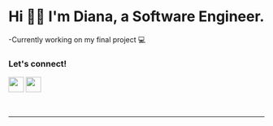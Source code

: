 # Hi 👋🏾 I'm Diana, a Software Engineer.

-Currently working on my final project 💻

### Let's connect!

[<img height="30" src = "https://img.shields.io/badge/gmail-c14438?&style=flat&logo=gmail&logoColor=white">][email]
[<img height="30" src="https://img.shields.io/badge/linkedin-blue.svg?&style=flat&logo=linkedin&logoColor=white" />][linkedin]

<br />
<hr />

[email]: mailto:marcelindiana@yahoo.com/
[linkedin]: https://www.linkedin.com/in/diana-marcelin95
